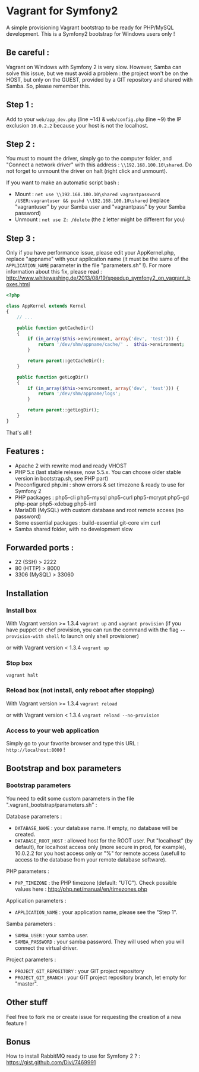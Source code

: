 Vagrant for Symfony2
====================

A simple provisioning Vagrant bootstrap to be ready for PHP/MySQL development.
This is a Symfony2 bootstrap for Windows users only !

## Be careful :

Vagrant on Windows with Symfony 2 is very slow. However, Samba can solve this issue, but we must avoid a problem : the project won't be on the HOST, but only on the GUEST, provided by a GIT repository and shared with Samba. So, please remember this.

## Step 1 :

Add to your `web/app_dev.php` (line ~14) & `web/config.php` (line ~9) the IP exclusion `10.0.2.2` because your host is not the localhost.

## Step 2 :

You must to mount the driver, simply go to the computer folder, and "Connect a network driver" with this address : `\\192.168.100.10\shared`.
Do not forget to unmount the driver on halt (right click and unmount).

If you want to make an automatic script bash :
- Mount : `net use \\192.168.100.10\shared vagrantpassword /USER:vagrantuser && pushd \\192.168.100.10\shared` (replace "vagrantuser" by your Samba user and "vagrantpass" by your Samba password)
- Unmount : `net use Z: /delete` (the `Z` letter might be different for you)

## Step 3 :

Only if you have performance issue, please edit your AppKernel.php, replace "appname" with your application name (it must be the same of the `APPLICATION_NAME` parameter in the file "parameters.sh" !). For more information about this fix, please read : http://www.whitewashing.de/2013/08/19/speedup_symfony2_on_vagrant_boxes.html
```php
<?php

class AppKernel extends Kernel
{
    // ...

    public function getCacheDir()
    {
        if (in_array($this->environment, array('dev', 'test'))) {
            return '/dev/shm/appname/cache/' .  $this->environment;
        }

        return parent::getCacheDir();
    }

    public function getLogDir()
    {
        if (in_array($this->environment, array('dev', 'test'))) {
            return '/dev/shm/appname/logs';
        }

        return parent::getLogDir();
    }
}
```

That's all !

## Features :

- Apache 2 with rewrite mod and ready VHOST
- PHP 5.x (last stable release, now 5.5.x. You can choose older stable version in bootstrap.sh, see PHP part)
- Preconfigured php.ini : show errors & set timezone & ready to use for Symfony 2
- PHP packages : php5-cli php5-mysql php5-curl php5-mcrypt php5-gd php-pear php5-xdebug php5-intl
- MariaDB (MySQL) with custom database and root remote access (no password)
- Some essential packages : build-essential git-core vim curl
- Samba shared folder, with no development slow

## Forwarded ports :

- 22 (SSH) > 2222
- 80 (HTTP) > 8000
- 3306 (MySQL) > 33060

## Installation

### Install box

With Vagrant version >= 1.3.4
`vagrant up` and `vagrant provision` (if you have puppet or chef provision, you can run the command with the flag `--provision-with shell` to launch only shell provisioner)

or with Vagrant version < 1.3.4
`vagrant up`

### Stop box

`vagrant halt`

### Reload box (not install, only reboot after stopping)

With Vagrant version >= 1.3.4
`vagrant reload`

or with Vagrant version < 1.3.4
`vagrant reload --no-provision`

### Access to your web application

Simply go to your favorite browser and type this URL : `http://localhost:8000` !

## Bootstrap and box parameters

### Bootstrap parameters

You need to edit some custom parameters in the file ".vagrant_bootstrap/parameters.sh" :

Database parameters :
- `DATABASE_NAME` : your database name. If empty, no database will be created.
- `DATABASE_ROOT_HOST` : allowed host for the ROOT user. Put "localhost" (by default), for localhost access only (more secure in prod, for example), 10.0.2.2 for you host access only or "%" for remote access (usefull to access to the database from your remote database software).

PHP parameters :
- `PHP_TIMEZONE` : the PHP timezone (default: "UTC"). Check possible values here : http://php.net/manual/en/timezones.php

Application parameters :
- `APPLICATION_NAME` : your application name, please see the "Step 1".

Samba parameters :
- `SAMBA_USER` : your samba user.
- `SAMBA_PASSWORD` : your samba password.
They will used when you will connect the virtual driver.

Project parameters :
- `PROJECT_GIT_REPOSITORY` : your GIT project repository
- `PROJECT_GIT_BRANCH` : your GIT project repository branch, let empty for "master".

## Other stuff

Feel free to fork me or create issue for requesting the creation of a new feature !

## Bonus

How to install RabbitMQ ready to use for Symfony 2 ? : https://gist.github.com/Divi/7469991
